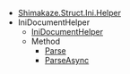 * [Shimakaze.Struct.Ini.Helper](Shimakaze.Struct.Ini.Helper/Shimakaze.Struct.Ini.Helper.md)
* IniDocumentHelper
    * [IniDocumentHelper](Shimakaze.Struct.Ini.Helper/IniDocumentHelper/IniDocumentHelper.md)
    * Method
      * [Parse](Shimakaze.Struct.Ini.Helper/IniDocumentHelper/Methods/Parse.md)
      * [ParseAsync](Shimakaze.Struct.Ini.Helper/IniDocumentHelper/Methods/ParseAsync.md)
